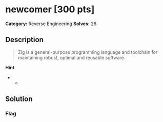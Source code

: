 # newcomer [300 pts]

**Category:** Reverse Engineering
**Solves:** 26

## Description
>Zig is a general-purpose programming language and toolchain for maintaining robust, optimal and reusable software.

**Hint**
* -

## Solution

### Flag

